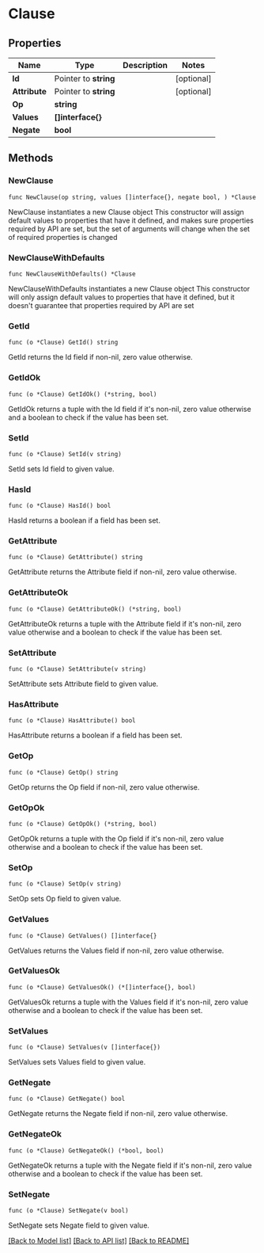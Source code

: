 # Clause

## Properties

Name | Type | Description | Notes
------------ | ------------- | ------------- | -------------
**Id** | Pointer to **string** |  | [optional] 
**Attribute** | Pointer to **string** |  | [optional] 
**Op** | **string** |  | 
**Values** | **[]interface{}** |  | 
**Negate** | **bool** |  | 

## Methods

### NewClause

`func NewClause(op string, values []interface{}, negate bool, ) *Clause`

NewClause instantiates a new Clause object
This constructor will assign default values to properties that have it defined,
and makes sure properties required by API are set, but the set of arguments
will change when the set of required properties is changed

### NewClauseWithDefaults

`func NewClauseWithDefaults() *Clause`

NewClauseWithDefaults instantiates a new Clause object
This constructor will only assign default values to properties that have it defined,
but it doesn't guarantee that properties required by API are set

### GetId

`func (o *Clause) GetId() string`

GetId returns the Id field if non-nil, zero value otherwise.

### GetIdOk

`func (o *Clause) GetIdOk() (*string, bool)`

GetIdOk returns a tuple with the Id field if it's non-nil, zero value otherwise
and a boolean to check if the value has been set.

### SetId

`func (o *Clause) SetId(v string)`

SetId sets Id field to given value.

### HasId

`func (o *Clause) HasId() bool`

HasId returns a boolean if a field has been set.

### GetAttribute

`func (o *Clause) GetAttribute() string`

GetAttribute returns the Attribute field if non-nil, zero value otherwise.

### GetAttributeOk

`func (o *Clause) GetAttributeOk() (*string, bool)`

GetAttributeOk returns a tuple with the Attribute field if it's non-nil, zero value otherwise
and a boolean to check if the value has been set.

### SetAttribute

`func (o *Clause) SetAttribute(v string)`

SetAttribute sets Attribute field to given value.

### HasAttribute

`func (o *Clause) HasAttribute() bool`

HasAttribute returns a boolean if a field has been set.

### GetOp

`func (o *Clause) GetOp() string`

GetOp returns the Op field if non-nil, zero value otherwise.

### GetOpOk

`func (o *Clause) GetOpOk() (*string, bool)`

GetOpOk returns a tuple with the Op field if it's non-nil, zero value otherwise
and a boolean to check if the value has been set.

### SetOp

`func (o *Clause) SetOp(v string)`

SetOp sets Op field to given value.


### GetValues

`func (o *Clause) GetValues() []interface{}`

GetValues returns the Values field if non-nil, zero value otherwise.

### GetValuesOk

`func (o *Clause) GetValuesOk() (*[]interface{}, bool)`

GetValuesOk returns a tuple with the Values field if it's non-nil, zero value otherwise
and a boolean to check if the value has been set.

### SetValues

`func (o *Clause) SetValues(v []interface{})`

SetValues sets Values field to given value.


### GetNegate

`func (o *Clause) GetNegate() bool`

GetNegate returns the Negate field if non-nil, zero value otherwise.

### GetNegateOk

`func (o *Clause) GetNegateOk() (*bool, bool)`

GetNegateOk returns a tuple with the Negate field if it's non-nil, zero value otherwise
and a boolean to check if the value has been set.

### SetNegate

`func (o *Clause) SetNegate(v bool)`

SetNegate sets Negate field to given value.



[[Back to Model list]](../README.md#documentation-for-models) [[Back to API list]](../README.md#documentation-for-api-endpoints) [[Back to README]](../README.md)


